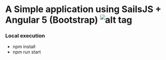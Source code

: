 # A Simple application using SailsJS + Angular 5 (Bootstrap) ![alt tag](https://travis-ci.org/pablovfds/contacts-project.svg?branch=tests)

### Local execution
- npm install
- npm run start
